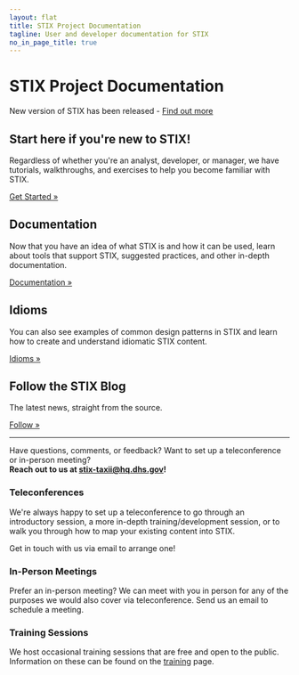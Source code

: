 ```yaml
---
layout: flat
title: STIX Project Documentation
tagline: User and developer documentation for STIX
no_in_page_title: true
---
```


<h1 class="site-title">STIX Project Documentation</h1>

<div class="alert alert-warning" role="alert">
  New version of STIX has been released - 
  <a href="/about" class="alert-link">Find out more</a>
</div>

<div class="jumbotron">
  <h2><strong>Start here if you're new to STIX!</strong></h2>
  <p>Regardless of whether you're an analyst, developer, or manager, we have tutorials, walkthroughs, and exercises to help you become familiar
  with STIX.</p>
  <p><a class="btn btn-primary btn-lg" role="button" href="/getting-started">Get Started »</a></p>
</div>

<div class="row">
  <div class="col-md-4 text-center">
    <h2>Documentation</h2>
    <p>Now that you have an idea of what STIX is and how it can be used,
    learn about tools that support STIX, suggested practices, and other in-depth
    documentation.</p>
    <p><a class="btn btn-primary btn-lg" role="button" href="/documentation">Documentation »</a></p>
  </div>
  <div class="col-md-4 text-center">
    <h2>Idioms</h2>
    <p>You can also see examples of common design patterns in STIX and
    learn how to create and understand idiomatic STIX content.</p>
    <p><a class="btn btn-primary btn-lg" role="button" href="/documentation/idioms">Idioms »</a></p>
  </div>
  <div class="col-md-4 text-center">
    <h2>Follow the STIX Blog</h2>
    <p>The latest news, straight from the source.</p>
    <p><a class="btn btn-primary btn-lg" role="button" href="/blog">Follow »</a></p>
  </div>
</div>

<hr />

<p class="lead text-center">
	Have questions, comments, or feedback? Want to set up a teleconference or in-person meeting?
	<br/>
	<strong>Reach out to us at <a href="mailto:stix-taxii@hq.dhs.gov">stix-taxii@hq.dhs.gov</a>!</strong>
</p>

<div class="row">
    <div class="col-md-4">
      <h3 class="text-center">Teleconferences</h3>
	  <div class="contact-icon">
		  <span class="glyphicon glyphicon-earphone">
		  </span>
	  </div>
      <p>We're always happy to set up a teleconference to go through an introductory session, a more in-depth training/development session, or to walk you through how to map your existing content into STIX.</p>
	  <p>Get in touch with us via email to arrange one!</p>
    </div>
    <div class="col-md-4">
      <h3 class="text-center">In-Person Meetings</h3>
	  <div class="contact-icon">
		  <span class="glyphicon glyphicon-user">
		  </span>
	  </div>
      <p>Prefer an in-person meeting? We can meet with you in person for any of the purposes we would also cover via teleconference. Send us an email to schedule a meeting.</p>
    </div>
    <div class="col-md-4">
      <h3 class="text-center">Training Sessions</h3>
	  <div class="contact-icon">
		  <span class="glyphicon glyphicon-pencil">
		  </span>
	  </div>
	  <p>We host occasional training sessions that are free and open to the public. Information on these can be found on the <a href="http://stix.mitre.org/training/index.html">training</a> page.</p>
    </div>
</div>
